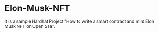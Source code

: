 # Elon-Musk-NFT
It is a sample Hardhat Project "How to write a smart contract and mint Elon Musk NFT on Open Sea".
